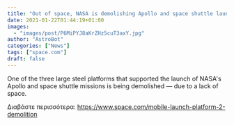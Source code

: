 ```yaml
---
title: "Out of space, NASA is demolishing Apollo and space shuttle launch platform"
date: 2021-01-22T01:44:19+01:00
images:
  - "images/post/P6MiPYJ8aKrZHz5cuT3axY.jpg"
author: "AstroBot"
categories: ["News"]
tags: ["space.com"]
draft: false
---
```


One of the three large steel platforms that supported the launch of NASA's Apollo and space shuttle missions is being demolished — due to a lack of space. 

Διαβάστε περισσότερα: https://www.space.com/mobile-launch-platform-2-demolition
